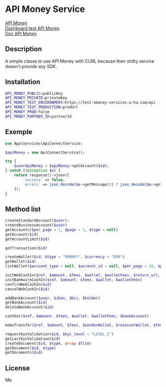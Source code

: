 # API Money Service

[API Money](https://www.api-money.com/)  
[Dashboard test API Money](https://test-emoney-services.w-ha.com/)  
[Doc API Money](https://www.api-money.com/docs/)  

## Description
A simple classe to use API Money with CURL because their shitty service doesn't provide any SDK.

## Installation
```bash
API_MONEY_PUBLIC=publicKey
API_MONEY_PRIVATE=privateKey
API_MONEY_TEST_ENVIRONMENT=https://test-emoney-services.w-ha.com/api
API_MONEY_TEST_PRODUCTION=prodUrl
API_MONEY_PROD=false
API_MONEY_PARTNER_ID=partnerId
```

## Exemple

```php
use App\Services\ApiConnectService;

$apiMoney = new ApiConnectService();

try {
    $userApiMoney = $apiMoney->getAccount($id);
} catch (\Exception $e) {
    return response()->json([
        'success' => false,
        'errors' => json_decode($e->getMessage()) ? json_decode($e->getMessage()) : $e->getMessage(),
    ]);
}
```
## Method list

```php
createStandardAccount($user);
createBusinessAccount($user)
getAccounts($per_page = 1, $page = 1, $type = null)
getAccount($id)
getAccountLimit($id)

getTransaction($id)

createWallet($id, $type = "EMONEY", $currency = "EUR")
getWallet($id)
listWallet($account_type = null, $account_id = null, $per_page = 20, $page = 1) 

initWebCashIn($ref, $amount, $fees, $wallet, $walletFees, $return_url, $lang = "fr")
initBankwireCashIn($ref, $amount, $fees, $wallet, $walletFees)
confirmWebCashIn($id)
cancelWebCashIn($id)

addBankAccount($user, $iban, $bic, $holder)
getBankAccount($id)
deleteBankAccount($id)

cashOut($ref, $amount, $fees, $wallet, $walletFees, $bankAccount)

makeTransfer($ref, $amount, $fees, $senderWallet, $receiverWallet, $feesWallet = null)

requestKycValidation($id, $kyc_level = "LEVEL_2")
getLastKycValidation($id)
createDocument($id, $type, array $file)
getDocument($id, $type)
getDocuments($id)

```

## License
Me